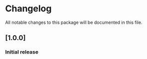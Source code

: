 # Changelog

All notable changes to this package will be documented in this file.

## [1.0.0]
### Initial release
